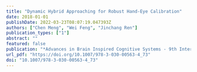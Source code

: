 ```yaml
---
title: "Dynamic Hybrid Approaching for Robust Hand-Eye Calibration"
date: 2018-01-01
publishDate: 2022-03-23T08:07:19.047393Z
authors: ["Chen Meng", "Wei Feng", "Jinchang Ren"]
publication_types: ["1"]
abstract: ""
featured: false
publication: "*Advances in Brain Inspired Cognitive Systems - 9th International Conference, BICS 2018, Xi'an, China, July 7-8, 2018, Proceedings*"
url_pdf: "https://doi.org/10.1007/978-3-030-00563-4_73"
doi: "10.1007/978-3-030-00563-4_73"
---
```


